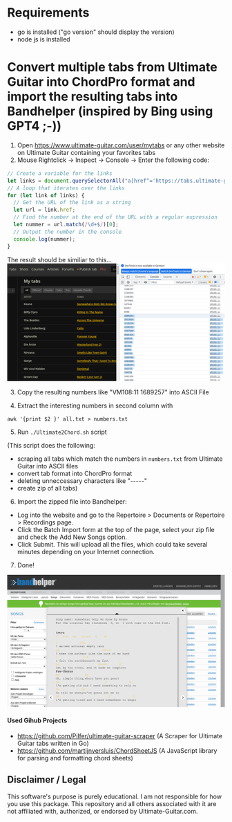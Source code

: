 # Requirements
- go is installed ("go version" should display the version)
- node js is installed
# Convert multiple tabs from Ultimate Guitar into ChordPro format and import the resulting tabs into Bandhelper (inspired by Bing using GPT4 ;-)) 
1. Open https://www.ultimate-guitar.com/user/mytabs or any other website on Ultimate Guitar containing your favorites tabs
2. Mouse Rightclick -> Inspect -> Console -> Enter the following code:
```JavaScript
// Create a variable for the links 
let links = document.querySelectorAll("a[href^='https://tabs.ultimate-guitar.com/tab/']");
// A loop that iterates over the links 
for (let link of links) {
  // Get the URL of the link as a string 
  let url = link.href;
  // Find the number at the end of the URL with a regular expression 
  let nummer = url.match(/\d+$/)[0];
  // Output the number in the console 
  console.log(nummer);
}
```
The result should be similiar to this...
![alt text](https://github.com/codekoch/UltimateGuitar2Bandhelper/blob/b1d0a4c667b02df1727d1f99e7c7f7565631e2db/Bildschirmfoto%20vom%202023-04-16%2011-49-57.png)

3. Copy the resulting numbers like "VM108:11 1689257" into ASCII File



4. Extract the interesting numbers in second column with 
```ShellScript
awk '{print $2 }' all.txt > numbers.txt
```

5. Run ```./Ultimate2Chord.sh``` script

(This script does the following: 
- scraping all tabs which match the numbers in ```numbers.txt``` from Ultimate Guitar into ASCII files 
- convert tab format into ChordPro format
- deleting unneccessary characters like "-----" 
- create zip of all tabs)
6. Import the zipped file into Bandhelper:
- Log into the website and go to the Repertoire > Documents or Repertoire > Recordings page.
- Click the Batch Import form at the top of the page, select your zip file and check the Add New Songs option.
- Click Submit. This will upload all the files, which could take several minutes depending on your Internet connection.  

7. Done!

![alt text](https://github.com/codekoch/UltimateGuitar2Bandhelper/blob/b1d0a4c667b02df1727d1f99e7c7f7565631e2db/Bildschirmfoto%20vom%202023-04-16%2011-51-35.png)

#### Used Gihub Projects 

- https://github.com/Pilfer/ultimate-guitar-scraper (A Scraper for Ultimate Guitar tabs written in Go)
- https://github.com/martijnversluis/ChordSheetJS (A JavaScript library for parsing and formatting chord sheets)


## Disclaimer / Legal  

This software's purpose is purely educational. I am not responsible for how you use this package. This repository and all others associated with it are not affiliated with, authorized, or endorsed by Ultimate-Guitar.com. 


